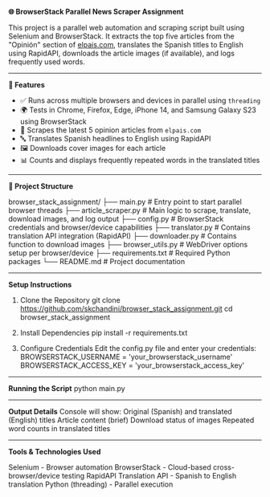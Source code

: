**🌐 BrowserStack Parallel News Scraper Assignment**

This project is a parallel web automation and scraping script built using Selenium and BrowserStack. It extracts the top five articles from the "Opinión" section of [elpais.com](https://elpais.com), translates the Spanish titles to English using RapidAPI, downloads the article images (if available), and logs frequently used words.

---

**🚀 Features**

- ✅ Runs across multiple browsers and devices in parallel using `threading`
- 🌍 Tests in Chrome, Firefox, Edge, iPhone 14, and Samsung Galaxy S23 using BrowserStack
- 📰 Scrapes the latest 5 opinion articles from `elpais.com`
- 🔤 Translates Spanish headlines to English using RapidAPI
- 🖼️ Downloads cover images for each article
- 📊 Counts and displays frequently repeated words in the translated titles

---

**📁 Project Structure**

browser_stack_assignment/
├── main.py # Entry point to start parallel browser threads
├── article_scraper.py # Main logic to scrape, translate, download images, and log output
├── config.py # BrowserStack credentials and browser/device capabilities
├── translator.py # Contains translation API integration (RapidAPI)
├── downloader.py # Contains function to download images
├── browser_utils.py # WebDriver options setup per browser/device
├── requirements.txt # Required Python packages
└── README.md # Project documentation

---

**Setup Instructions**

1. Clone the Repository
git clone https://github.com/skchandini/browser_stack_assignment.git
cd browser_stack_assignment

2. Install Dependencies
pip install -r requirements.txt

3. Configure Credentials
Edit the config.py file and enter your credentials:
BROWSERSTACK_USERNAME = 'your_browserstack_username'
BROWSERSTACK_ACCESS_KEY = 'your_browserstack_access_key'

---

**Running the Script**
python main.py

---

**Output Details**
Console will show:
Original (Spanish) and translated (English) titles
Article content (brief)
Download status of images
Repeated word counts in translated titles

---

**Tools & Technologies Used**

Selenium - Browser automation
BrowserStack - Cloud-based cross-browser/device testing
RapidAPI Translation API - Spanish to English translation
Python (threading) - Parallel execution


